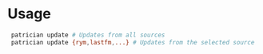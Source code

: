 # Usage

```bash
 patrician update # Updates from all sources
 patrician update {rym,lastfm,...} # Updates from the selected source
```
